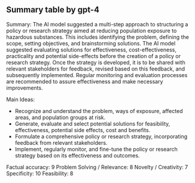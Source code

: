 ## Summary table by gpt-4
Summary: 
The AI model suggested a multi-step approach to structuring a policy or research strategy aimed at reducing population exposure to hazardous substances. This includes identifying the problem, defining the scope, setting objectives, and brainstorming solutions. The AI model suggested evaluating solutions for effectiveness, cost-effectiveness, practicality and potential side-effects before the creation of a policy or research strategy. Once the strategy is developed, it is to be shared with relevant stakeholders for feedback, revised based on this feedback, and subsequently implemented. Regular monitoring and evaluation processes are recommended to assure effectiveness and make necessary improvements. 

Main Ideas: 
- Recognize and understand the problem, ways of exposure, affected areas, and population groups at risk.
- Generate, evaluate and select potential solutions for feasibility, effectiveness, potential side effects, cost and benefits.
- Formulate a comprehensive policy or research strategy, incorporating feedback from relevant stakeholders.
- Implement, regularly monitor, and fine-tune the policy or research strategy based on its effectiveness and outcomes.

Factual accuracy: 9
Problem Solving / Relevance: 8
Novelty / Creativity: 7
Specificity: 10
Feasibility: 8